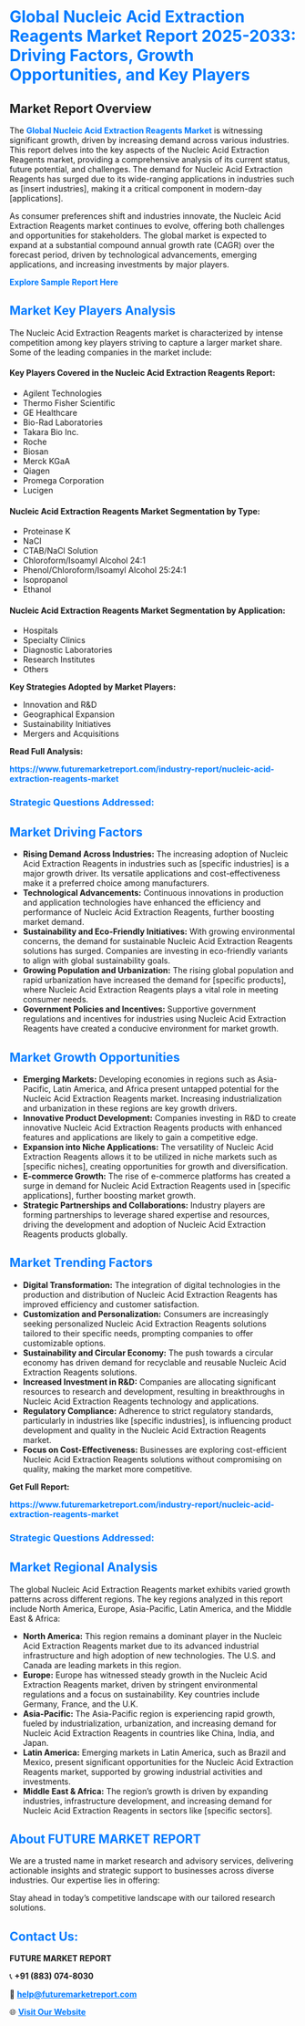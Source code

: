 <h1 style="color: #007BFF;">Global Nucleic Acid Extraction Reagents Market Report 2025-2033: Driving Factors, Growth Opportunities, and Key Players</h1>

<section id="overview">
<h2>Market Report Overview</h2>
<p>The <a href="https://www.futuremarketreport.com/industry-report/nucleic-acid-extraction-reagents-market" style="color: #007BFF; text-decoration: none;"><strong>Global Nucleic Acid Extraction Reagents Market</strong></a> is witnessing significant growth, driven by increasing demand across various industries. This report delves into the key aspects of the Nucleic Acid Extraction Reagents market, providing a comprehensive analysis of its current status, future potential, and challenges. The demand for Nucleic Acid Extraction Reagents has surged due to its wide-ranging applications in industries such as [insert industries], making it a critical component in modern-day [applications].</p>
<p>As consumer preferences shift and industries innovate, the Nucleic Acid Extraction Reagents market continues to evolve, offering both challenges and opportunities for stakeholders. The global market is expected to expand at a substantial compound annual growth rate (CAGR) over the forecast period, driven by technological advancements, emerging applications, and increasing investments by major players.</p>
</section>

<section id="overview">
<p><a href="https://www.futuremarketreport.com/request-sample/reportId=64403" style="color: #007BFF; text-decoration: none;"><strong>Explore Sample Report Here</strong></a></p>
</section>

<section id="key-players">
<h2 style="color: #007BFF;">Market Key Players Analysis</h2>
<p>The Nucleic Acid Extraction Reagents market is characterized by intense competition among key players striving to capture a larger market share. Some of the leading companies in the market include:</p>
<h4>Key Players Covered in the Nucleic Acid Extraction Reagents Report:</h4>
<ul><li>Agilent Technologies</li><li>Thermo Fisher Scientific</li><li>GE Healthcare</li><li>Bio-Rad Laboratories</li><li>Takara Bio Inc.</li><li>Roche</li><li>Biosan</li><li>Merck KGaA</li><li>Qiagen</li><li>Promega Corporation</li><li>Lucigen</li></ul>
<h4>Nucleic Acid Extraction Reagents Market Segmentation by Type:</h4>
<ul><li>Proteinase K</li><li>NaCl</li><li>CTAB/NaCl Solution</li><li>Chloroform/Isoamyl Alcohol 24:1</li><li>Phenol/Chloroform/Isoamyl Alcohol 25:24:1</li><li>Isopropanol</li><li>Ethanol</li></ul>

<h4>Nucleic Acid Extraction Reagents Market Segmentation by Application:</h4>
<ul><li>Hospitals</li><li>Specialty Clinics</li><li>Diagnostic Laboratories</li><li>Research Institutes</li><li>Others</li></ul>
<p><strong>Key Strategies Adopted by Market Players:</strong></p>
<ul>
<li>Innovation and R&D</li>
<li>Geographical Expansion</li>
<li>Sustainability Initiatives</li>
<li>Mergers and Acquisitions</li>
</ul>
</section>

<section>
<p><strong>Read Full Analysis: </strong></p><a href="https://www.futuremarketreport.com/industry-report/nucleic-acid-extraction-reagents-market" style="color: #007BFF; text-decoration: none;"><strong>https://www.futuremarketreport.com/industry-report/nucleic-acid-extraction-reagents-market</strong></a>
<h3 style="color: #007BFF;">Strategic Questions Addressed:</h3>
</section>

<section id="driving-factors">
<h2 style="color: #007BFF;">Market Driving Factors</h2>
<ul>
<li><strong>Rising Demand Across Industries:</strong> The increasing adoption of Nucleic Acid Extraction Reagents in industries such as [specific industries] is a major growth driver. Its versatile applications and cost-effectiveness make it a preferred choice among manufacturers.</li>
<li><strong>Technological Advancements:</strong> Continuous innovations in production and application technologies have enhanced the efficiency and performance of Nucleic Acid Extraction Reagents, further boosting market demand.</li>
<li><strong>Sustainability and Eco-Friendly Initiatives:</strong> With growing environmental concerns, the demand for sustainable Nucleic Acid Extraction Reagents solutions has surged. Companies are investing in eco-friendly variants to align with global sustainability goals.</li>
<li><strong>Growing Population and Urbanization:</strong> The rising global population and rapid urbanization have increased the demand for [specific products], where Nucleic Acid Extraction Reagents plays a vital role in meeting consumer needs.</li>
<li><strong>Government Policies and Incentives:</strong> Supportive government regulations and incentives for industries using Nucleic Acid Extraction Reagents have created a conducive environment for market growth.</li>
</ul>
</section>

<section id="growth-opportunities">
<h2 style="color: #007BFF;">Market Growth Opportunities</h2>
<ul>
<li><strong>Emerging Markets:</strong> Developing economies in regions such as Asia-Pacific, Latin America, and Africa present untapped potential for the Nucleic Acid Extraction Reagents market. Increasing industrialization and urbanization in these regions are key growth drivers.</li>
<li><strong>Innovative Product Development:</strong> Companies investing in R&D to create innovative Nucleic Acid Extraction Reagents products with enhanced features and applications are likely to gain a competitive edge.</li>
<li><strong>Expansion into Niche Applications:</strong> The versatility of Nucleic Acid Extraction Reagents allows it to be utilized in niche markets such as [specific niches], creating opportunities for growth and diversification.</li>
<li><strong>E-commerce Growth:</strong> The rise of e-commerce platforms has created a surge in demand for Nucleic Acid Extraction Reagents used in [specific applications], further boosting market growth.</li>
<li><strong>Strategic Partnerships and Collaborations:</strong> Industry players are forming partnerships to leverage shared expertise and resources, driving the development and adoption of Nucleic Acid Extraction Reagents products globally.</li>
</ul>
</section>

<section id="trending-factors">
<h2 style="color: #007BFF;">Market Trending Factors</h2>
<ul>
<li><strong>Digital Transformation:</strong> The integration of digital technologies in the production and distribution of Nucleic Acid Extraction Reagents has improved efficiency and customer satisfaction.</li>
<li><strong>Customization and Personalization:</strong> Consumers are increasingly seeking personalized Nucleic Acid Extraction Reagents solutions tailored to their specific needs, prompting companies to offer customizable options.</li>
<li><strong>Sustainability and Circular Economy:</strong> The push towards a circular economy has driven demand for recyclable and reusable Nucleic Acid Extraction Reagents solutions.</li>
<li><strong>Increased Investment in R&D:</strong> Companies are allocating significant resources to research and development, resulting in breakthroughs in Nucleic Acid Extraction Reagents technology and applications.</li>
<li><strong>Regulatory Compliance:</strong> Adherence to strict regulatory standards, particularly in industries like [specific industries], is influencing product development and quality in the Nucleic Acid Extraction Reagents market.</li>
<li><strong>Focus on Cost-Effectiveness:</strong> Businesses are exploring cost-efficient Nucleic Acid Extraction Reagents solutions without compromising on quality, making the market more competitive.</li>
</ul>
</section>

<section>
<p><strong>Get Full Report: </strong></p><a href="https://www.futuremarketreport.com/industry-report/nucleic-acid-extraction-reagents-market" style="color: #007BFF; text-decoration: none;"><strong>https://www.futuremarketreport.com/industry-report/nucleic-acid-extraction-reagents-market</strong></a>
<h3 style="color: #007BFF;">Strategic Questions Addressed:</h3>
</section>


<section id="regional-analysis">
<h2 style="color: #007BFF;">Market Regional Analysis</h2>
<p>The global Nucleic Acid Extraction Reagents market exhibits varied growth patterns across different regions. The key regions analyzed in this report include North America, Europe, Asia-Pacific, Latin America, and the Middle East & Africa:</p>
<ul>
<li><strong>North America:</strong> This region remains a dominant player in the Nucleic Acid Extraction Reagents market due to its advanced industrial infrastructure and high adoption of new technologies. The U.S. and Canada are leading markets in this region.</li>
<li><strong>Europe:</strong> Europe has witnessed steady growth in the Nucleic Acid Extraction Reagents market, driven by stringent environmental regulations and a focus on sustainability. Key countries include Germany, France, and the U.K.</li>
<li><strong>Asia-Pacific:</strong> The Asia-Pacific region is experiencing rapid growth, fueled by industrialization, urbanization, and increasing demand for Nucleic Acid Extraction Reagents in countries like China, India, and Japan.</li>
<li><strong>Latin America:</strong> Emerging markets in Latin America, such as Brazil and Mexico, present significant opportunities for the Nucleic Acid Extraction Reagents market, supported by growing industrial activities and investments.</li>
<li><strong>Middle East & Africa:</strong> The region’s growth is driven by expanding industries, infrastructure development, and increasing demand for Nucleic Acid Extraction Reagents in sectors like [specific sectors].</li>
</ul>
</section>

<footer>
<h2 style="color: #007BFF;">About FUTURE MARKET REPORT</h2>
<p>We are a trusted name in market research and advisory services, delivering actionable insights and strategic support to businesses across diverse industries. Our expertise lies in offering:</p>

<p>Stay ahead in today’s competitive landscape with our tailored research solutions.</p>

<h2 style="color: #007BFF;">Contact Us:</h2>
<p><strong>FUTURE MARKET REPORT</strong></p>
<p>📞 <strong>+91 (883) 074-8030</strong></p>
<p>📧 <strong><a href="mailto:help@futuremarketreport.com" style="color: #007BFF;">help@futuremarketreport.com</a></strong></p>
<p>🌐 <strong><a href="https://www.futuremarketreport.com/" style="color: #007BFF;">Visit Our Website</a></strong></p>
</footer>